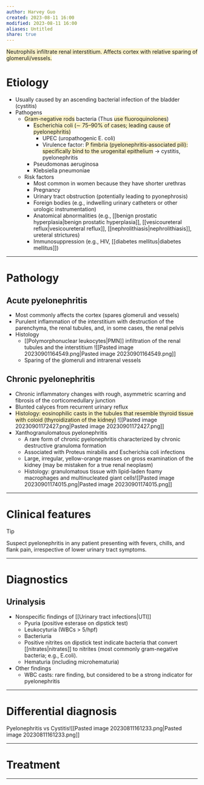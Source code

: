 ```yaml
---
author: Harvey Guo
created: 2023-08-11 16:00
modified: 2023-08-11 16:00
aliases: Untitled
share: true
---
```

<span style="background:rgba(240, 200, 0, 0.2)">Neutrophils infiltrate renal interstitium. Affects cortex with relative sparing of glomeruli/vessels.</span>
# Etiology
- Usually caused by an ascending bacterial infection of the bladder (cystitis)
- Pathogens
	- <span style="background:rgba(240, 200, 0, 0.2)">Gram-negative rods</span> bacteria (Thus <span style="background:rgba(240, 200, 0, 0.2)">use fluoroquinolones</span>)
		- <span style="background:rgba(240, 200, 0, 0.2)">Escherichia coli (∼ 75–90% of cases; leading cause of pyelonephritis)</span>
			- UPEC (uropathogenic E. coli)
			- Virulence factor: <span style="background:rgba(240, 200, 0, 0.2)">P fimbria (pyelonephritis‑associated pili): specifically bind to the urogenital epithelium</span> → cystitis, pyelonephritis
		- Pseudomonas aeruginosa
		- Klebsiella pneumoniae
  - Risk factors
	- Most common in women because they have shorter urethras
	- Pregnancy
	- Urinary tract obstruction (potentially leading to pyonephrosis)
	- Foreign bodies (e.g., indwelling urinary catheters or other urologic instrumentation)
	- Anatomical abnormalities (e.g., [[benign prostatic hyperplasia|benign prostatic hyperplasia]], [[vesicoureteral reflux|vesicoureteral reflux]], [[nephrolithiasis|nephrolithiasis]], ureteral strictures)
	- Immunosuppression (e.g., HIV, [[diabetes mellitus|diabetes mellitus]])

---
# Pathology
## Acute pyelonephritis
- Most commonly affects the cortex (spares glomeruli and vessels)
- Purulent inflammation of the interstitium with destruction of the parenchyma, the renal tubules, and, in some cases, the renal pelvis
- Histology
	- [[Polymorphonuclear leukocytes|PMN]] infiltration of the renal tubules and the interstitium ![[Pasted image 20230901164549.png|Pasted image 20230901164549.png]]
	- Sparing of the glomeruli and intrarenal vessels
## Chronic pyelonephritis
- Chronic inflammatory changes with rough, asymmetric scarring and fibrosis of the corticomedullary junction 
- Blunted calyces from recurrent urinary reflux
- <span style="background:rgba(240, 200, 0, 0.2)">Histology: eosinophilic casts in the tubules that resemble thyroid tissue with coloid (thyroidization of the kidney)</span> ![[Pasted image 20230901172427.png|Pasted image 20230901172427.png]]
- Xanthogranulomatous pyelonephritis
	- A rare form of chronic pyelonephritis characterized by chronic destructive granuloma formation
	- Associated with Proteus mirabilis and Escherichia coli infections
	- Large, irregular, yellow-orange masses on gross examination of the kidney (may be mistaken for a true renal neoplasm)
	- Histology: granulomatous tissue with lipid-laden foamy macrophages and multinucleated giant cells![[Pasted image 20230901174015.png|Pasted image 20230901174015.png]]

---
# Clinical features
>[!tip] 
>Suspect pyelonephritis in any patient presenting with fevers, chills, and flank pain, irrespective of lower urinary tract symptoms.

---
# Diagnostics
## Urinalysis
- Nonspecific findings of [[Urinary tract infections|UTI]]
	- Pyuria (positive esterase on dipstick test)
	- Leukocyturia (WBCs > 5/hpf)
	- Bacteriuria
	- Positive nitrites on dipstick test indicate bacteria that convert [[nitrates|nitrates]] to nitrites (most commonly gram-negative bacteria; e.g., E.coli).
	- Hematuria (including microhematuria)
- Other findings
	- WBC casts: rare finding, but considered to be a strong indicator for pyelonephritis

---
# Differential diagnosis
Pyelonephritis vs Cystitis![[Pasted image 20230811161233.png|Pasted image 20230811161233.png]]

---
# Treatment


---
